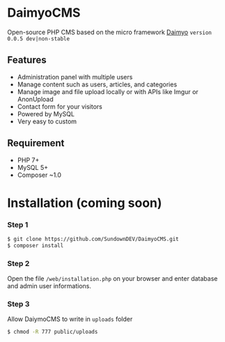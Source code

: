 # DaimyoCMS
Open-source PHP CMS based on the micro framework [Daimyo](https://github.com/SundownDEV/Daimyo) ```version 0.0.5 dev|non-stable```

## Features
* Administration panel with multiple users
* Manage content such as users, articles, and categories
* Manage image and file upload locally or with APIs like Imgur or AnonUpload
* Contact form for your visitors
* Powered by MySQL
* Very easy to custom

## Requirement
* PHP 7+
* MySQL 5+
* Composer ~1.0

# Installation (coming soon)

### Step 1
~~~ bash
$ git clone https://github.com/SundownDEV/DaimyoCMS.git
$ composer install
~~~

### Step 2
Open the file ```/web/installation.php``` on your browser and enter database and admin user informations.

### Step 3
Allow DaiymoCMS to write in ```uploads``` folder
~~~ bash
$ chmod -R 777 public/uploads
~~~
